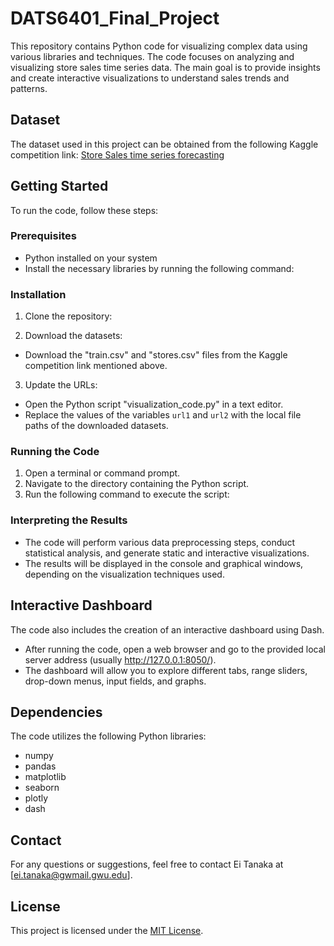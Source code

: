 # DATS6401_Final_Project

This repository contains Python code for visualizing complex data using various libraries and techniques. The code focuses on analyzing and visualizing store sales time series data. The main goal is to provide insights and create interactive visualizations to understand sales trends and patterns.

## Dataset
The dataset used in this project can be obtained from the following Kaggle competition link:
[Store Sales time series forecasting](https://www.kaggle.com/competitions/store-sales-time-series-forecasting/data)

## Getting Started
To run the code, follow these steps:

### Prerequisites
- Python installed on your system
- Install the necessary libraries by running the following command:

### Installation
1. Clone the repository:

2. Download the datasets:
- Download the "train.csv" and "stores.csv" files from the Kaggle competition link mentioned above.

3. Update the URLs:
- Open the Python script "visualization_code.py" in a text editor.
- Replace the values of the variables `url1` and `url2` with the local file paths of the downloaded datasets.

### Running the Code
1. Open a terminal or command prompt.
2. Navigate to the directory containing the Python script.
3. Run the following command to execute the script:

### Interpreting the Results
- The code will perform various data preprocessing steps, conduct statistical analysis, and generate static and interactive visualizations.
- The results will be displayed in the console and graphical windows, depending on the visualization techniques used.

## Interactive Dashboard
The code also includes the creation of an interactive dashboard using Dash.
- After running the code, open a web browser and go to the provided local server address (usually http://127.0.0.1:8050/).
- The dashboard will allow you to explore different tabs, range sliders, drop-down menus, input fields, and graphs.

## Dependencies
The code utilizes the following Python libraries:
- numpy
- pandas
- matplotlib
- seaborn
- plotly
- dash

## Contact
For any questions or suggestions, feel free to contact Ei Tanaka at [ei.tanaka@gwmail.gwu.edu].

## License
This project is licensed under the [MIT License](LICENSE).
